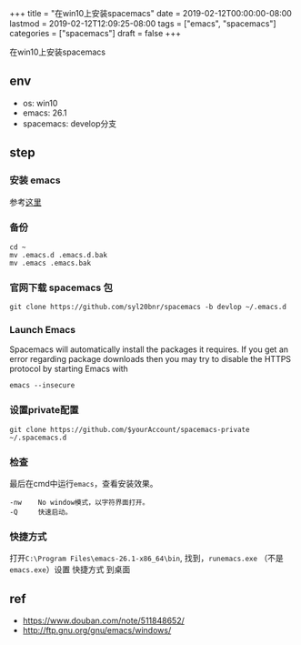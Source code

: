 +++
title = "在win10上安装spacemacs"
date = 2019-02-12T00:00:00-08:00
lastmod = 2019-02-12T12:09:25-08:00
tags = ["emacs", "spacemacs"]
categories = ["spacemacs"]
draft = false
+++

在win10上安装spacemacs

## env

- os: win10
- emacs: 26.1
- spacemacs: develop分支

## step

### 安装 emacs

参考[这里](./emacs-install-with-win10/)

### 备份

```shell
cd ~
mv .emacs.d .emacs.d.bak
mv .emacs .emacs.bak
```

### 官网下载 spacemacs 包

```shell
git clone https://github.com/syl20bnr/spacemacs -b devlop ~/.emacs.d
```

### Launch Emacs

Spacemacs will automatically install the packages it requires. If you get an error regarding package downloads then you may try to disable the HTTPS protocol by starting Emacs with

```shell
emacs --insecure
```

### 设置private配置

```shell
git clone https://github.com/$yourAccount/spacemacs-private ~/.spacemacs.d
```

### 检查

最后在cmd中运行`emacs`，查看安装效果。

```text
-nw    No window模式，以字符界面打开。
-Q     快速启动。
```

### 快捷方式

打开`C:\Program Files\emacs-26.1-x86_64\bin`, 找到，`runemacs.exe` （不是`emacs.exe`）设置 快捷方式 到桌面

## ref
- https://www.douban.com/note/511848652/
- http://ftp.gnu.org/gnu/emacs/windows/